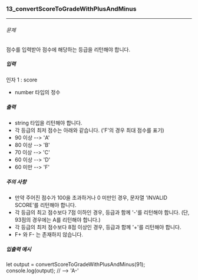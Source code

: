 ### 13_convertScoreToGradeWithPlusAndMinus

***

###### 문제 

점수를 입력받아 점수에 해당하는 등급을 리턴해야 합니다.

##### 입력

인자 1 : score
- number 타입의 정수

##### 출력

- string 타입을 리턴해야 합니다.
- 각 등급의 최저 점수는 아래와 같습니다. ('F'의 경우 최대 점수를 표기)
- 90 이상 --> 'A'
- 80 이상 --> 'B'
- 70 이상 --> 'C'
- 60 이상 --> 'D'
- 60 미만 --> 'F'

##### 주의 사항

- 만약 주어진 점수가 100을 초과하거나 0 미만인 경우, 문자열 'INVALID SCORE'를 리턴해야 합니다.
- 각 등급의 최고 점수보다 7점 이하인 경우, 등급과 함께 '-'를 리턴해야 합니다. (단, 93점의 경우에는 A를 리턴해야 합니다.)
- 각 등급의 최저 점수보다 8점 이상인 경우, 등급과 함께 '+'를 리턴해야 합니다.
- F+ 와 F- 는 존재하지 않습니다.

##### 입출력 예시

let output = convertScoreToGradeWithPlusAndMinus(91);
console.log(output); // --> 'A-'